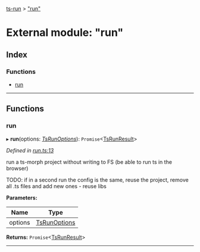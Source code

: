 [ts-run](../README.md) > ["run"](../modules/_run_.md)

# External module: "run"

## Index

### Functions

* [run](_run_.md#run)

---

## Functions

<a id="run"></a>

###  run

▸ **run**(options: *[TsRunOptions](../interfaces/_types_.tsrunoptions.md)*): `Promise`<[TsRunResult](../interfaces/_types_.tsrunresult.md)>

*Defined in [run.ts:13](https://github.com/cancerberoSgx/typescript-plugins-of-mine/blob/344cbd0/ts-run/src/run.ts#L13)*

run a ts-morph project without writing to FS (be able to run ts in the browser)

TODO: if in a second run the config is the same, reuse the project, remove all .ts files and add new ones - reuse libs

**Parameters:**

| Name | Type |
| ------ | ------ |
| options | [TsRunOptions](../interfaces/_types_.tsrunoptions.md) |

**Returns:** `Promise`<[TsRunResult](../interfaces/_types_.tsrunresult.md)>

___

